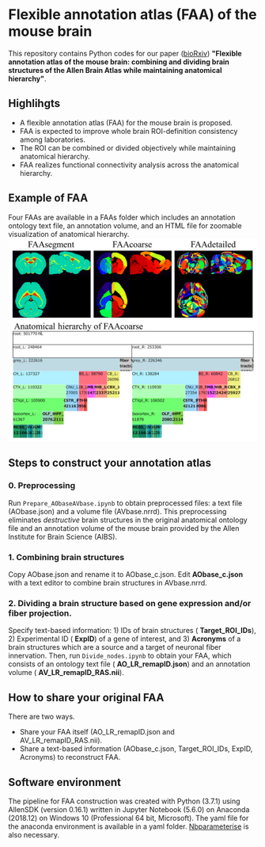 # Flexible annotation atlas (FAA) of the mouse brain

This repository contains Python codes for our paper ([bioRxiv](https://doi.org/10.1101/2020.02.17.953547)) __"Flexible annotation atlas of the mouse brain: combining and dividing brain structures of the Allen Brain Atlas while maintaining anatomical hierarchy"__.

## Highlihgts
- A flexible annotation atlas (FAA) for the mouse brain is proposed.
- FAA is expected to improve whole brain ROI-definition consistency among laboratories.
- The ROI can be combined or divided objectively while maintaining anatomical hierarchy.
- FAA realizes functional connectivity analysis across the anatomical hierarchy.

## Example of FAA
Four FAAs are available in a FAAs folder which includes an annotation ontology text file, an annotation volume, and an HTML file for zoomable visualization of anatomical hierarchy.
![FAA-example](FAAs/FAA-example.png)

## Steps to construct your annotation atlas
### 0. Preprocessing
Run `Prepare_AObaseAVbase.ipynb` to obtain preprocessed files: a text file (AObase.json) and a volume file (AVbase.nrrd). This preprocessing eliminates _destructive_ brain structures in the original anatomical ontology file and an annotation volume of the mouse brain provided by the Allen Institute for Brain Science (AIBS).

### 1. Combining brain structures
Copy AObase.json and rename it to AObase_c.json. Edit __AObase_c.json__ with a text editor to combine brain structures in AVbase.nrrd.

### 2. Dividing a brain structure based on gene expression and/or fiber projection.
Specify text-based information: 1) IDs of brain structures ( __Target_ROI_IDs__), 2) Experimental ID ( __ExpID__) of a gene of interest, and 3) __Acronyms__ of a brain structures which are a source and a target of neuronal fiber innervation. Then, run `Divide_nodes.ipynb` to obtain your FAA, which consists of an ontology text file ( __AO_LR_remapID.json__) and an annotation volume ( __AV_LR_remapID_RAS.nii__).

## How to share your original FAA
There are two ways.
- Share your FAA itself (AO_LR_remapID.json and AV_LR_remapID_RAS.nii).
- Share a text-based information (AObase_c.json, Target_ROI_IDs, ExpID, Acronyms) to reconstruct FAA.

## Software environment
The pipeline for FAA construction was created with Python (3.7.1) using AllenSDK (version 0.16.1) written in Jupyter Notebook (5.6.0) on Anaconda (2018.12) on Windows 10 (Professional 64 bit, Microsoft). The yaml file for the anaconda environment is available in a yaml folder. [Nbparameterise](https://github.com/takluyver/nbparameterise) is also necessary.
